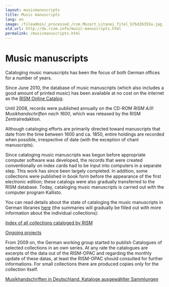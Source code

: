 ```yaml
---
layout: musicmanuscripts
title: Music manuscripts
lang: en
image: /fileadmin/_processed_/csm_Mozart_Litanei_Titel_b7bd26355a.jpg
old_url: http://de.rism.info/music-manuscripts.html
permalink: /musicmanuscripts.html
---
```



# Music manuscripts


Cataloging music manuscripts has been the focus of both German offices for a number of years.

Since June 2010, the database of music manuscripts (which also includes a good amount of printed music) has been available at no cost on the internet as the [RISM Online Catalog](http://opac.rism.info/ "Opens external link in new window").

Until 2008, records were published annually on the CD-ROM _RISM A/II: Musikhandschriften nach 1600_, which was released by the RISM Zentralredaktion.

Although cataloging efforts are primarily directed toward manuscripts that date from the time between 1600 and ca. 1850, entire holdings are recorded when possible, irrespective of date (with the exception of chant manuscripts).

Since cataloging music manuscripts was begun before appropriate computer software was developed, the records that were created conventionally on index cards had to be input into computers in a separate step. This work has since been largely completed. In addition, some collections were published in book form before the appearance of the first electronic edition; these catalogs were also gradually transferred to the RISM database. Today, cataloging music manuscripts is carried out with the computer program Kallisto.

You can read details about the state of cataloging the music manuscripts in German libraries [here](http://www.rism.info/?id=393#1369 "Opens external link in new window") (the summaries will gradually be filled out with more information about the individual collections):

[](de/music-manuscripts/liste-aller-fundorte.html "Opens internal link in current window")

[Index of all collections cataloged by RISM](music-manuscripts/liste-aller-fundorte.html#c1369 "Opens internal link in current window")

[Ongoing projects](projects/laufende-arbeiten.html "Opens internal link in current window")

From 2009 on, the German working group started to publish Catalogues of selected collections in an own series. At any rate the catalogues are excerpts of the data out of the RISM-OPAC and regarding the monthly update of these datas, at least the RISM-OPAC should consulted for further informations. For small collections there are produced copies&nbsp;only for the collection itself.&nbsp;

[Musikhandschriften in Deutschland. Kataloge ausgewählter Sammlungen](publications/musikhandschriften-in-deutschland.html "Opens internal link in current window")

